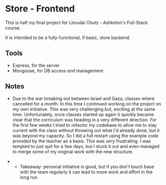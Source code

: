 # Store - Frontend

This is half my final project for Limudai Chutz - Ashkelon's Full-Stack course.

It is intended to be a fully-functional, if basic, store backend.

## Tools

- Express, for the server
- Mongoose, for DB access and management

## Notes

- Due to the war breaking out between Israel and Gaza, classes where cancelled for a month. In this time I continued
  working on the project on my own initiative. This was very challenging but, exciting at the same time. Unfortunately, once
  classes started up again it quickly became clear that the corriculum was heading in a very different direction. For the
  first few weeks I tried to refactor my codebase to allow me to stay current with the class without throwing out what I'd
  already done, but it was beyond my capacity. So I did a full restart using the example code provided by the teacher as
  a basis. This was _very_ frustrating. I was tempted to just quit for a few days, but I stuck it out and even managed to
  merge some of my original work with the new structure.

- - Takeaway: personal initiative is good, but if you don't touch base with the team regularly it can lead to more work
    and effort in the long run.
